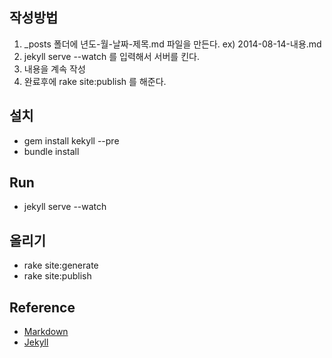## 작성방법
1. _posts 폴더에 년도-월-날짜-제목.md 파일을 만든다. ex) 2014-08-14-내용.md
2. jekyll serve --watch 를 입력해서 서버를 킨다.
3. 내용을 계속 작성
4. 완료후에 rake site:publish 를 해준다.

## 설치
- gem install kekyll --pre
- bundle install

## Run
- jekyll serve --watch

## 올리기
- rake site:generate
- rake site:publish

## Reference
- [Markdown](https://github.com/adam-p/markdown-here/wiki/Markdown-Cheatsheet)
- [Jekyll](http://jekyllrb.com/)
